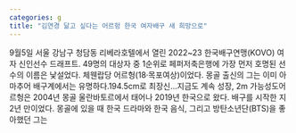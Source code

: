 ```yaml
---
categories: g
title: "김연경 닮고 싶다는 어르헝 한국 여자배구 새 희망으로"
---
```

9월5일 서울 강남구 청담동 리베라호텔에서 열린 2022~23 한국배구연맹(KOVO) 여자 신인선수 드래프트. 49명의 대상자 중 1순위로 페퍼저축은행에 가장 먼저 호명된 선수의 이름은 낯설었다. 체웬랍당 어르헝(18·목포여상)이었다. 몽골 출신의 그는 이미 아마추어 배구계에서는 유명하다.194.5cm로 최장신…지금도 계속 성장, 2m 가능성도어르헝은 2004년 몽골 울란바토르에서 태어나 2019년 한국으로 왔다. 배구를 시작한 지 2년 만이었다. 몽골에 있을 때 한국 드라마와 한국 음식, 그리고 방탄소년단(BTS)을 좋아했던 그는